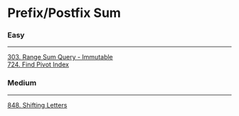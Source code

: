 # Prefix/Postfix Sum

### Easy
---
[303. Range Sum Query - Immutable](../solutions/0303-Range%20Sum%20Query%20-%20Immutable.md)</br>
[724. Find Pivot Index](../solutions/0724-Find%20Pivot%20Index.md)</br>

### Medium
---
[848. Shifting Letters](../solutions/0848-Shifting%20Letters.md)</br>
